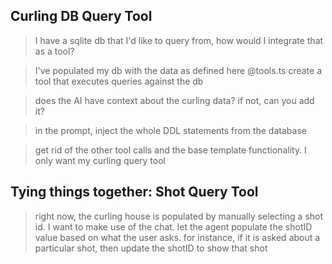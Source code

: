 ## Curling DB Query Tool

> I have a sqlite db that I'd like to query from, how would I integrate that as a tool?

> I've populated my db with the data as defined here @tools.ts create a tool that executes queries against the db

> does the AI have context about the curling data? if not, can you add it?

> in the prompt, inject the whole DDL statements from the database

> get rid of the other tool calls and the base template functionality. I only want my curling query tool

## Tying things together: Shot Query Tool

> right now, the curling house is populated by manually selecting a shot id. I want to make use of the chat. let the agent populate the shotID value based on what the user asks. for instance, if it is asked about a particular shot, then update the shotID to show that shot
